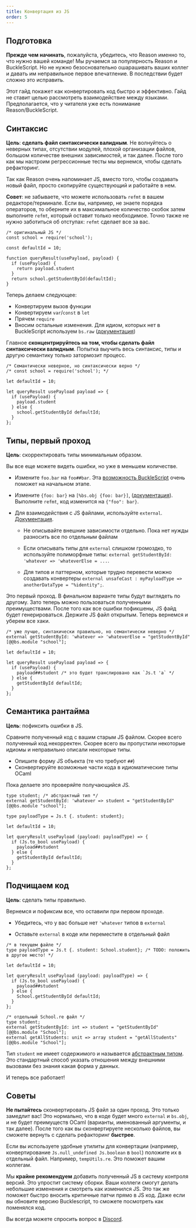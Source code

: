 ```yaml
---
title: Конвертация из JS
order: 5
---
```


Подготовка
-------

**Прежде чем начинать**, пожалуйста, убедитесь, что Reason именно то, что
нужно вашей команде!
Мы ручаемся за популярность Reason и BuckleScript. Но не нужно безосновательно ошарашивать ваших коллег
и давать им неправильное первое впечатление. В последствии будет сложно это
исправить.

Этот гайд покажет как конвертировать код быстро и эффективно. Гайд не ставит
целью рассмотреть взаимодействие между языками. Предполагается, что у
читателя уже есть понимание Reason/BuckleScript.

Синтаксис
-------

**Цель**: **сделать файл синтаксически валидным**. Не волнуйтесь о неверных
типах, отсутствии модулей, плохой организации файлов, большом количестве
внешних зависимостей, и так далее. После того как мы настроим регрессионные
тесты мы вернемся, чтобы сделать
рефакторинг.

Так как Reason очень напоминает JS, вместо того, чтобы создавать новый файл, просто скопируйте существующий и работайте в нем.

**Совет**: не забываете, что можете использовать `refmt` в вашем редакторе/терминале.
Если вы, например, не знаете порядка операторов, то оберните их в
максимальное количество скобок затем выполните `refmt`, который оставит
только необходимое. Точно также не нужно заботиться об отступах: `refmt`
сделает все за вас.

```reason
/* оригинальный JS */
const school = require('school');

const defaultId = 10;

function queryResult(usePayload, payload) {
  if (usePayload) {
    return payload.student
  }
  return school.getStudentById(defaultId);
}
```

Теперь делаем следующее:

- Конвертируем вызов функции
- Конвертируем `var`/`const` в `let`
- Прячем `require`
- Вносим остальные изменения. Для идиом, которых нет в BuckleScript
используем `bs.raw` ([документация](http://bucklescript.github.io/bucklescript/Manual.html#_embedding_arbitrary_js_code_as_an_expression))

Главное **сконцентрируйтесь на том, чтобы сделать файл синтаксически валидным**. Попытка выучить весь синтаксис, типы и другую семантику только
затормозит процесс.

```reason
/* Семантически неверное, но синтаксически верно */
/* const school = require('school'); */

let defaultId = 10;

let queryResult usePayload payload => {
  if (usePayload) {
    payload.student
  } else {
    school.getStudentById defaultId;
  }
};
```

Типы, первый проход
-------

**Цель**: скорректировать типы минимальным образом.

Вы все еще можете видеть ошибки, но уже в меньшем количестве.

- Измените `foo.bar` на `foo##bar`. Эта
[возможность BuckleScript](http://bucklescript.github.io/bucklescript/Manual.html#_how_to_consume_js_property_and_methods)
очень поможет на начальном этапе.

- Измените  `{foo: bar}` на `[%bs.obj {foo: bar}]`, ([документация](http://bucklescript.github.io/bucklescript/Manual.html#_create_js_objects_using_bs_obj)). Выполните `refmt`, код изменится на `{"foo": bar}`.

- Для взаимодействия с JS файлами, используйте `external`. [Документация](http://bucklescript.github.io/bucklescript/Manual.html#_ffi).

  - Не описывайте внешние зависимости отдельно. Пока нет нужды разносить все
по отдельным файлам

  - Если описывать типы для `external` слишком громоздко, то используйте
  полиморфные типы: `external getStudentById: 'whatever => 'whateverElse = ...`.

  - Для типов и паттерном, которые трудно перевести можно создавать
  конвертеры `external unsafeCast : myPayloadType => anotherDataType = "%identity";`.

Это первый проход. В финальном варианте типы будут выглядеть по другому.
Зато теперь можно пользоваться полученными преимуществами. После того как
все ошибки пофикшены, JS файд будет генерироваться. Держите JS файл
открытым. Теперь вернемся и уберем все хаки.

```reason
/* уже лучше, синтакически правильно, но семантически неверно */
external getStudentById: 'whatever => 'whateverElse = "getStudentById" [@@bs.module "school"];

let defaultId = 10;

let queryResult usePayload payload => {
  if (usePayload) {
    payload##student /* это будет транслировано как `Js.t 'a` */
  } else {
    getStudentById defaultId;
  }
};
```

Семантика рантайма
-------

**Цель**: пофиксить ошибки в JS.

Сравните полученный код с вашим старым JS файлом. Скорее всего полученный код
некорректен. Скорее всего вы пропустили некоторые идиомы и неправильно описали
некоторые типы.

- Опишите форму JS объекта (те что требуют `##`)
- Сконвертируйте возможные части кода в идиоматические типы OCaml

Пока делаете это проверяйте получающийся JS.

```reason
type student; /* абстрактный тип */
external getStudentById: 'whatever => student = "getStudentById" [@@bs.module "school"];

type payloadType = Js.t {. student: student};

let defaultId = 10;

let queryResult usePayload (payload: payloadType) => {
  if (Js.to_bool usePayload) {
    payload##student
  } else {
    getStudentById defaultId;
  }
};
```

Подчищаем код
-------

**Цель**: сделать типы правильно.

Вернемся и пофиксим все, что оставили при первом проходе.

- Убедитесь, что у вас больше нет `'whatever` типов в `external`

- Оставьте `external` в коде или переместите в отдельный файл


```reason
/* в текущем файле */
type payloadType = Js.t {. student: School.student}; /* TODO: положить в другое место! */

let defaultId = 10;

let queryResult usePayload (payload: payloadType) => {
  if (Js.to_bool usePayload) {
    payload##student
  } else {
    School.getStudentById defaultId;
  }
};
```

```reason
/* отдельный School.re файл */
type student;
external getStudentById: int => student = "getStudentById" [@@bs.module "School"];
external getAllStudents: unit => array student = "getAllStudents" [@@bs.module "School"];
```

Тип `student` не имеет содержимого и называется [абстрактным типом](#modules-signatures).
Это стандартный способ указать отношения между внешними вызовами без знания
какая форма у данных.

И теперь все работает!


Советы
-------

**Не пытайтесь** сконвертировать JS файл за один проход. Это только замедлит вас!
Это нормально, что в коде будет много `external` и `bs.obj`, и не будет
преимуществ OCaml (варианты, именованный аргументы, и так далее). После того как вы
сконвертируете несколько файлов, вы сможете вернуть с сделать рефакторинг **быстрее**.

Если вы используете удобные утилиты для конвертации (например, конвертирование
`Js.null_undefined Js.boolean` в `bool`) положите их в отдельный файл. Например,
`tempUtils.re`. Это поможет вашим коллегам.

Мы **крайне рекомендуем** добавить полученный JS в систему контроля версий. Это
упростит систему сборки. Ваши коллеги смогут делать небольшие изменения и смотреть
как изменился JS. Это так же поможет быстро вносить критичные патчи прямо в JS код.
Даже если вы обновите версию Bucklescript, то сможете посмотреть как поменялся код.

Вы всегда можете спросить вопрос в [Discord](https://discord.gg/reasonml).
